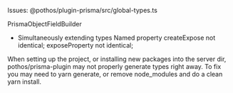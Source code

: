 Issues:
@pothos/plugin-prisma/src/global-types.ts

PrismaObjectFieldBuilder
- Simultaneously extending types
Named property createExpose not identical;
               exposeProperty not identical;


When setting up the project, or installing new packages into the server dir,
pothos/prisma-plugin may not properly generate types right away.
To fix you may need to yarn generate, or remove node_modules and do a clean yarn install.

